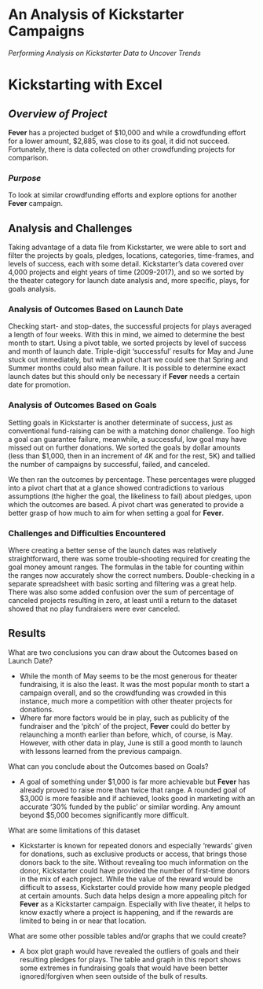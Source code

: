 # An Analysis of Kickstarter Campaigns
_Performing Analysis on Kickstarter Data to Uncover Trends_

# Kickstarting with Excel

## _Overview of Project_

**Fever** has a projected budget of $10,000 and while a crowdfunding effort for a lower amount, $2,885, was close to its goal, it did not succeed. Fortunately, there is data collected on other crowdfunding projects for comparison.

### _Purpose_

To look at similar crowdfunding efforts and explore options for another **Fever** campaign.

## Analysis and Challenges

Taking advantage of a data file from Kickstarter, we were able to sort and filter the projects by goals, pledges, locations, categories, time-frames, and levels of success, each with some detail. Kickstarter’s data covered over 4,000 projects and eight years of time (2009-2017), and so we sorted by the theater category for launch date analysis and, more specific, plays, for goals analysis.

### Analysis of Outcomes Based on Launch Date

Checking start- and stop-dates, the successful projects for plays averaged a length of four weeks. With this in mind, we aimed to determine the best month to start. Using a pivot table, we sorted projects by level of success and month of launch date. Triple-digit ‘successful’ results for May and June stuck out immediately, but with a pivot chart we could see that Spring and Summer months could also mean failure. It is possible to determine exact launch dates but this should only be necessary if **Fever** needs a certain date for promotion.

### Analysis of Outcomes Based on Goals

Setting goals in Kickstarter is another determinate of success, just as conventional fund-raising can be with a matching donor challenge. Too high a goal can guarantee failure, meanwhile, a successful, low goal may have missed out on further donations. We sorted the goals by dollar amounts (less than $1,000, then in an increment of 4K and for the rest, 5K) and tallied the number of campaigns by successful, failed, and canceled. 

We then ran the outcomes by percentage. These percentages were plugged into a pivot chart that at a glance showed contradictions to various assumptions (the higher the goal, the likeliness to fail) about pledges, upon which the outcomes are based. A pivot chart was generated to provide a better grasp of how much to aim for when setting a goal for **Fever**.

### Challenges and Difficulties Encountered

Where creating a better sense of the launch dates was relatively straightforward, there was some trouble-shooting required for creating the goal money amount ranges. The formulas in the table for counting within the ranges now accurately show the correct numbers. Double-checking in a separate spreadsheet with basic sorting and filtering was a great help. There was also some added confusion over the sum of percentage of canceled projects resulting in zero, at least until a return to the dataset showed that no play fundraisers were ever canceled.

## Results

What are two conclusions you can draw about the Outcomes based on Launch Date?

 - While the month of May seems to be the most generous for theater fundraising, it is also the least. It was the most popular month to start a campaign overall, and so the crowdfunding was crowded in this instance, much more a competition with other theater projects for donations. 
 - Where far more factors would be in play, such as publicity of the fundraiser and the ‘pitch’ of the project, **Fever** could do better by relaunching a month earlier than before, which, of course, is May. However, with other data in play, June is still a good month to launch with lessons learned from the previous campaign.

What can you conclude about the Outcomes based on Goals?
 
- A goal of something under $1,000 is far more achievable but **Fever** has already proved to raise more than twice that range. A rounded goal of $3,000 is more feasible and if achieved, looks good in marketing with an accurate ‘30% funded by the public’ or similar wording. Any amount beyond $5,000 becomes significantly more difficult.

What are some limitations of this dataset
 
- Kickstarter is known for repeated donors and especially ‘rewards’ given for donations, such as exclusive products or access, that brings those donors back to the site. Without revealing too much information on the donor, Kickstarter could have provided the number of first-time donors in the mix of each project. While the value of the reward would be difficult to assess, Kickstarter could provide how many people pledged at certain amounts. Such data helps design a more appealing pitch for **Fever** as a Kickstarter campaign. Especially with live theater, it helps to know exactly where a project is happening, and if the rewards are limited to being in or near that location.

What are some other possible tables and/or graphs that we could create?

- A box plot graph would have revealed the outliers of goals and their resulting pledges for plays. The table and graph in this report shows some extremes in fundraising goals that would have been better ignored/forgiven when seen outside of the bulk of results.
